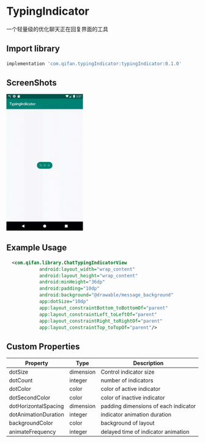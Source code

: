 # TypingIndicator

一个轻量级的优化聊天正在回复界面的工具

## Import library

```groovy
implementation 'com.qifan.typingIndicator:typingIndicator:0.1.0'
```

## ScreenShots

 <img src="art/screenshot.gif" width="200px" />

## Example Usage

```xml
  <com.qifan.library.ChatTypingIndicatorView
            android:layout_width="wrap_content"
            android:layout_height="wrap_content"
            android:minHeight="36dp"
            android:padding="10dp"
            android:background="@drawable/message_background"
            app:dotSize="10dp"
            app:layout_constraintBottom_toBottomOf="parent"
            app:layout_constraintLeft_toLeftOf="parent"
            app:layout_constraintRight_toRightOf="parent"
            app:layout_constraintTop_toTopOf="parent"/>
```

## Custom Properties

| Property  | Type  | Description  |
|---|---|---|
|  dotSize |  dimension |  Control indicator size |
|  dotCount |  integer |  number of indicators |
|  dotColor |  color |  color of active indicator |
|  dotSecondColor |  color |  color of inactive indicator |
|  dotHorizontalSpacing |dimension | padding dimensions of each indicator |
|  dotAnimationDuration | integer | indicator animation duration |
|  backgroundColor | color | background of layout  |
|  animateFrequency | integer | delayed time of indicator animation |



